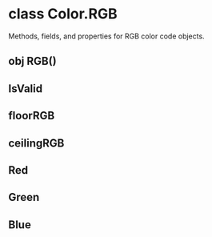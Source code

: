 # class Color.RGB
Methods, fields, and properties for RGB color code objects.
## obj RGB()
## IsValid
## floorRGB
## ceilingRGB
## Red
## Green
## Blue